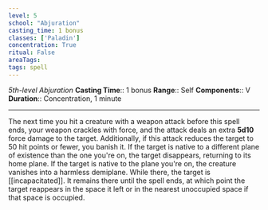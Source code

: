 ```yaml
---
level: 5
school: "Abjuration"
casting_time: 1 bonus
classes: ['Paladin']
concentration: True
ritual: False
areaTags: 
tags: spell
---
```


_5th-level Abjuration_
**Casting Time**:: 1 bonus
**Range**:: Self
**Components**:: V
**Duration**:: Concentration, 1 minute

---

The next time you hit a creature with a weapon attack before this spell ends, your weapon crackles with force, and the attack deals an extra **5d10** force damage to the target. Additionally, if this attack reduces the target to 50 hit points or fewer, you banish it. If the target is native to a different plane of existence than the one you're on, the target disappears, returning to its home plane. If the target is native to the plane you're on, the creature vanishes into a harmless demiplane. While there, the target is [[incapacitated]]. It remains there until the spell ends, at which point the target reappears in the space it left or in the nearest unoccupied space if that space is occupied.



